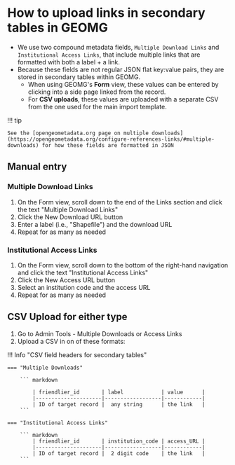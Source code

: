 # How to upload links in secondary tables in GEOMG

* We use two compound metadata fields, `Multiple Download Links` and `Institutional Access Links`, that include multiple links that are formatted with both a label + a link. 
* Because these fields are not regular JSON flat key:value pairs, they are stored in secondary tables within GEOMG.
    * When using GEOMG's **Form** view, these values can be entered by clicking into a side page linked from the record.
    * For **CSV uploads**, these values are uploaded with a separate CSV from the one used for the main import template.

!!! tip

	See the [opengeometadata.org page on multiple downloads](https://opengeometadata.org/configure-references-links/#multiple-downloads) for how these fields are formatted in JSON

## Manual entry

### Multiple Download Links

1. On the Form view, scroll down to the end of the Links section  and click the text "Multiple Download Links"
1. Click the New Download URL button
1. Enter a label (i.e., "Shapefile") and the download URL
1. Repeat for as many as needed

	
### Institutional Access Links

1. On the Form view, scroll down to the bottom of the right-hand navigation and click the text "Institutional Access Links" 
1. Click the New Access URL button
1. Select an institution code and the access URL
1. Repeat for as many as needed

	
## CSV Upload for either type

1. Go to Admin Tools - Multiple Downloads or Access Links
1. Upload a CSV in on of these formats:



!!! Info "CSV field headers for secondary tables"

    === "Multiple Downloads"

        ``` markdown
        
			| friendlier_id       | label            | value      |
			|---------------------|------------------|------------|
			| ID of target record |  any string      | the link   |
        ```

    === "Institutional Access Links"

        ``` markdown
			| friendlier_id       | institution_code | access_URL |
			|---------------------|------------------|------------|
			| ID of target record |  2 digit code    | the link   |
        ```